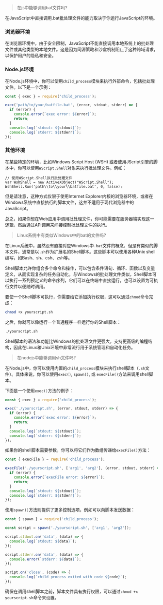 > 在js中能够调用bat文件吗?

在JavaScript中直接调用.bat批处理文件的能力取决于你运行JavaScript的环境。

### 浏览器环境

在浏览器环境中，由于安全限制，JavaScript不能直接调用本地系统上的批处理文件或其他类型的本地文件。这是因为同源策略和沙盒机制阻止了这种跨域请求，以保护用户的隐私和安全。

### Node.js环境

在Node.js环境中，你可以使用`child_process`模块来执行外部命令，包括批处理文件。以下是一个示例：

```javascript
const { exec } = require('child_process');

exec('path/to/your/batfile.bat', (error, stdout, stderr) => {
  if (error) {
    console.error(`exec error: ${error}`);
    return;
  }
  console.log(`stdout: ${stdout}`);
  console.log(`stderr: ${stderr}`);
});
```

### 其他环境

在某些特定的环境，比如Windows Script Host (WSH) 或者使用JScript引擎的脚本中，你可以使用`WScript.Shell`对象来执行批处理文件。例如：

```vbscript
// 使用WScript.Shell执行批处理文件
var WshShell = new ActiveXObject("WScript.Shell");
WshShell.Run('path\\to\\your\\batfile.bat', 0, false);
```

但是请注意，这种方式仅限于使用Internet Explorer内核的浏览器环境，或者在Windows系统中直接执行的脚本文件，这并不适用于现代浏览器中的JavaScript。

总之，如果你想在Web应用中调用批处理文件，你可能需要在服务器端实现这一逻辑，然后通过API调用来间接控制批处理文件的执行。



> Linux系统中有类似Windows中的bat的文件吗?

在Linux系统中，虽然没有直接对应Windows中`.bat`文件的概念，但是有类似的脚本文件，通常是以`.sh`作为扩展名的Shell脚本。这些脚本可以使用各种Unix shell编写，如Bash、sh、csh、zsh等。

Shell脚本允许你组合多个命令和操作，可以包含条件语句、循环、函数以及变量定义，从而实现复杂的任务自动化。与Windows的批处理文件类似，Shell脚本可以执行一系列预定义的命令序列，它们可以在终端中直接运行，也可以设置为可执行文件以便随时调用。

要使一个Shell脚本可执行，你需要给它添加执行权限，这可以通过`chmod`命令完成：

```bash
chmod +x yourscript.sh
```

之后，你就可以像运行一个普通程序一样运行你的Shell脚本：

```bash
./yourscript.sh
```

Shell脚本的语法和功能比Windows的批处理文件更强大，支持更高级的编程结构，因此在Linux和Unix环境中非常流行用于系统管理和自动化任务。

> 在nodejs中能够调用sh文件吗?

在Node.js中，你可以使用内置的`child_process`模块来执行shell脚本（`.sh`文件）。具体来说，你可以使用`exec()`, `spawn()`, 或 `execFile()`方法来调用shell脚本。

下面是一个使用`exec()`方法的例子：

```javascript
const { exec } = require('child_process');

exec('./yourscript.sh', (error, stdout, stderr) => {
  if (error) {
    console.error(`exec error: ${error}`);
    return;
  }
  console.log(`stdout: ${stdout}`);
  console.log(`stderr: ${stderr}`);
});
```

如果你的shell脚本需要参数，你可以将它们作为数组传递给`execFile()`方法：

```javascript
const { execFile } = require('child_process');

execFile('./yourscript.sh', ['arg1', 'arg2'], (error, stdout, stderr) => {
  if (error) {
    console.error(`execFile error: ${error}`);
    return;
  }
  console.log(`stdout: ${stdout}`);
  console.log(`stderr: ${stderr}`);
});
```

使用`spawn()`方法则提供了更多控制选项，例如可以向脚本发送数据：

```javascript
const { spawn } = require('child_process');

const script = spawn('./yourscript.sh', ['arg1', 'arg2']);

script.stdout.on('data', (data) => {
  console.log(`stdout: ${data}`);
});

script.stderr.on('data', (data) => {
  console.error(`stderr: ${data}`);
});

script.on('close', (code) => {
  console.log(`child process exited with code ${code}`);
});
```

确保在调用shell脚本之前，脚本文件具有执行权限，可以通过`chmod +x yourscript.sh`命令来设置。